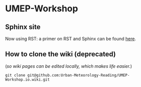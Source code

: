 # UMEP-Workshop



## Sphinx site

Now using RST: a primer on RST and Sphinx can be found [here](https://www.sphinx-doc.org/en/master/usage/restructuredtext/basics.html).

<!-- [old]
As we are using markdown for this site (different from the usual markup language RST), below is the particular syntax guide:

https://recommonmark.readthedocs.io/en/latest/auto_structify.html

reference: https://www.sphinx-doc.org/en/master/usage/markdown.html -->

## How to clone the wiki (deprecated)

(*so wiki pages can be edited locally, which makes life easier.*)
```shell
git clone git@github.com:Urban-Meteorology-Reading/UMEP-Workshop.io.wiki.git

```
